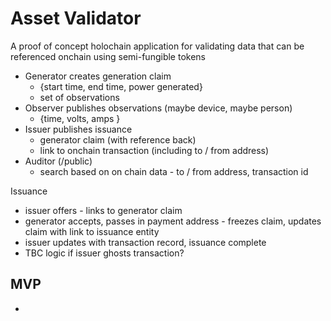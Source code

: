 # Asset Validator
A proof of concept holochain application for validating data that can be referenced onchain using semi-fungible tokens


- Generator creates generation claim
  - {start time, end time, power generated}
  - set of observations
- Observer publishes observations (maybe device, maybe person)
  - {time, volts, amps }
- Issuer publishes issuance
  - generator claim (with reference back)
  - link to onchain transaction (including to / from address)
- Auditor (/public)
  - search based on on chain data - to / from address, transaction id


Issuance
- issuer offers - links to generator claim
- generator accepts, passes in payment address - freezes claim, updates claim with link to issuance entity
- issuer updates with transaction record, issuance complete
- TBC logic if issuer ghosts transaction?

## MVP
- 
